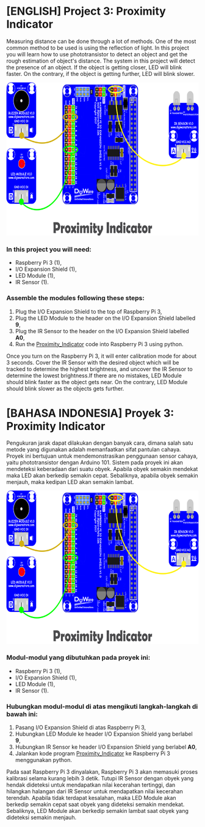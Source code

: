 # [ENGLISH] Project 3: Proximity Indicator
Measuring distance can be done through a lot of methods. One of the most common method to be used is using the reflection of light. In this project you will learn how to use phototransistor to detect an object and get the rough estimation of object's distance. The system in this project will detect the presence of an object. If the object is getting closer, LED will blink faster. On the contrary, if the object is getting further, LED will blink slower.

<img src="/images/proximity indicator.png" height="400">

### In this project you will need:
* Raspberry Pi 3 (1),
* I/O Expansion Shield (1),
* LED Module (1),
* IR Sensor (1).

### Assemble the modules following these steps:
1. Plug the I/O Expansion Shield to the top of Raspberry Pi 3,
2. Plug the LED Module to the header on the I/O Expansion Shield labelled **9**,
3. Plug the IR Sensor to the header on the I/O Expansion Shield labelled **A0**,
4. Run the [Proximity_Indicator](/03_Proximity_Indicator/03_Proximity_Indicator.py) code into Raspberry Pi 3 using python.

Once you turn on the Raspberry Pi 3, it will enter calibration mode for about 3 seconds. Cover the IR Sensor with the desired object which will be tracked to determine the highest brightness, and uncover the IR Sensor to determine the lowest brightness.If there are no mistakes, LED Module should blink faster as the object gets near. On the contrary, LED Module should blink slower as the objects gets further.

# [BAHASA INDONESIA] Proyek 3: Proximity Indicator
Pengukuran jarak dapat dilakukan dengan banyak cara, dimana salah satu metode yang digunakan adalah memanfaatkan sifat pantulan cahaya. Proyek ini bertujuan untuk mendemonstrasikan penggunaan sensor cahaya, yaitu phototransistor dengan Arduino 101. Sistem pada proyek ini akan mendeteksi keberadaan dari suatu obyek. Apabila obyek semakin mendekat maka LED akan berkedip semakin cepat. Sebaliknya, apabila obyek semakin menjauh, maka kedipan LED akan semakin lambat.

<img src="/images/proximity indicator.png" height="400">

### Modul-modul yang dibutuhkan pada proyek ini:
* Raspberry Pi 3 (1),
* I/O Expansion Shield (1),
* LED Module (1),
* IR Sensor (1).

### Hubungkan modul-modul di atas mengikuti langkah-langkah di bawah ini:
1. Pasang I/O Expansion Shield di atas Raspberry Pi 3,
2. Hubungkan LED Module ke header I/O Expansion Shield yang berlabel **9**,
3. Hubungkan IR Sensor ke header I/O Expansion Shield yang berlabel **A0**,
4. Jalankan kode program [Proximity_Indicator](/03_Proximity_Indicator/03_Proximity_Indicator.py) ke Raspberry Pi 3 menggunakan python.

Pada saat Raspberry Pi 3 dinyalakan, Raspberry Pi 3 akan memasuki proses kalibrasi selama kurang lebih 3 detik. Tutupi IR Sensor dengan obyek yang hendak dideteksi untuk mendapatkan nilai kecerahan tertinggi, dan hilangkan halangan dari IR Sensor untuk mendapatkan nilai kecerahan terendah. Apabila tidak terdapat kesalahan, maka LED Module akan berkedip semakin cepat saat obyek yang dideteksi semakin mendekat. Sebaliknya, LED Module akan berkedip semakin lambat saat obyek yang dideteksi semakin menjauh.
